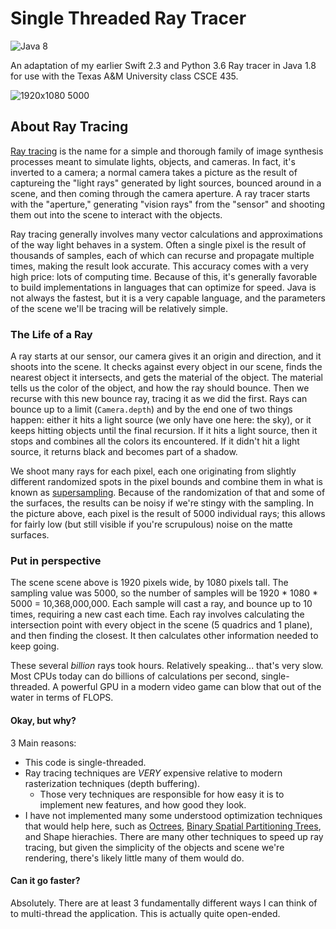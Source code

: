 # Single Threaded Ray Tracer
![Java 8](https://img.shields.io/badge/Java-1.8u92-blue.svg)

An adaptation of my earlier Swift 2.3 and Python 3.6 Ray tracer in Java 1.8 for use with the Texas A&M University class CSCE 435.

![1920x1080 5000](https://user-images.githubusercontent.com/5340992/29982845-f7426c14-8f18-11e7-86e5-1c8f0db2a72b.png)

## About Ray Tracing
[Ray tracing](https://en.wikipedia.org/wiki/Ray_tracing_(graphics)) is the name for a simple and thorough family of image synthesis processes meant to simulate lights, objects, and cameras. In fact, it's inverted to a camera; a normal camera takes a picture as the result of captureing the "light rays" generated by light sources, bounced around in a scene, and then coming through the camera aperture. A ray tracer starts with the "aperture," generating "vision rays" from the "sensor" and shooting them out into the scene to interact with the objects.

Ray tracing generally involves many vector calculations and approximations of the way light behaves in a system. Often a single pixel is the result of thousands of samples, each of which can recurse and propagate multiple times, making the result look accurate. This accuracy comes with a very high price: lots of computing time. Because of this, it's generally favorable to build implementations in languages that can optimize for speed. Java is not always the fastest, but it is a very capable language, and the parameters of the scene we'll be tracing will be relatively simple.

### The Life of a Ray
A ray starts at our sensor, our camera gives it an origin and direction, and it shoots into the scene. It checks against every object in our scene, finds the nearest object it intersects, and gets the material of the object. The material tells us the color of the object, and how the ray should bounce. Then we recurse with this new bounce ray, tracing it as we did the first. Rays can bounce up to a limit (`Camera.depth`) and by the end one of two things happen: either it hits a light source (we only have one here: the sky), or it keeps hitting objects until the final recursion. If it hits a light source, then it stops and combines all the colors its encountered. If it didn't hit a light source, it returns black and becomes part of a shadow.

We shoot many rays for each pixel, each one originating from slightly different randomized spots in the pixel bounds and combine them in what is known as [supersampling](https://en.wikipedia.org/wiki/Supersampling). Because of the randomization of that and some of the surfaces, the results can be noisy if we're stingy with the sampling. In the picture above, each pixel is the result of 5000 individual rays; this allows for fairly low (but still visible if you're scrupulous) noise on the matte surfaces.

### Put in perspective
The scene scene above is 1920 pixels wide, by 1080 pixels tall. The sampling value was 5000, so the number of samples will be 1920 * 1080 * 5000 = 10,368,000,000. Each sample will cast a ray, and bounce up to 10 times, requiring a new cast each time. Each ray involves calculating the intersection point with every object in the scene (5 quadrics and 1 plane), and then finding the closest. It then calculates other information needed to keep going.

These several *billion* rays took hours. Relatively speaking... that's very slow. Most CPUs today can do billions of calculations per second, single-threaded. A powerful GPU in a modern video game can blow that out of the water in terms of FLOPS.

#### Okay, but why?
3 Main reasons:
* This code is single-threaded.
* Ray tracing techniques are *VERY* expensive relative to modern rasterization techniques (depth buffering).
  * Those very techniques are responsible for how easy it is to implement new features, and how good they look.
* I have not implemented many some understood optimization techniques that would help here, such as [Octrees](https://en.wikipedia.org/wiki/Octree), [Binary Spatial Partitioning Trees](https://en.wikipedia.org/wiki/Binary_space_partitioning), and Shape hierachies. There are many other techniques to speed up ray tracing, but given the simplicity of the objects and scene we're rendering, there's likely little many of them would do.

#### Can it go faster?
Absolutely. There are at least 3 fundamentally different ways I can think of to multi-thread the application. This is actually quite open-ended.

